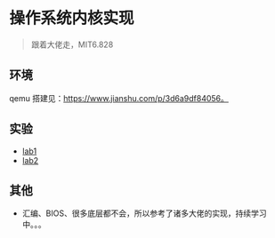 # 操作系统内核实现

> 跟着大佬走，MIT6.828

## 环境

qemu 搭建见：https://www.jianshu.com/p/3d6a9df84056。

## 实验

* [lab1](./lab1.md)
* [lab2](./lab2.md)

## 其他

* 汇编、BIOS、很多底层都不会，所以参考了诸多大佬的实现，持续学习中。。。
